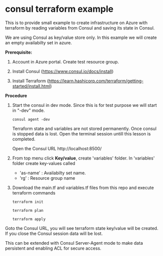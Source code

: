 # consul terraform example
This is to provide small example to create infrastructure on Azure with terraform by reading variables from Consul and saving its state in Consul.

We are using Consul as key/value store only.
In this example we will create an empty availabilty set in azure.

**Prerequisite:**

1) Account in Azure portal. Create test resource group.

2) Install Consul
(https://www.consul.io/docs/install)

3) Install Terraform
(https://learn.hashicorp.com/terraform/getting-started/install.html)


**Procedure**

1. Start the consul in dev mode. Since this is for test purpose we will start in "-dev" mode. 

   `consul agent -dev` 

   Terraform state and variables are not stored permanently. Once consul is stopped data is lost. Open the terminal session
   untill this lesson is completed.

   Open the Consul URL http://localhost:8500/
   
2. From top menu click __Key/value__, create 'variables' folder. In 'variables' folder create key-values called 

   - 'as-name' : Availabilty set name.
   - 'rg'      : Resource group name


3. Download the main.tf and variables.tf files from this repo and execute terraform commands

   `terraform init` 
   
   `terraform plan` 
   
   `terraform apply` 
   
 Goto the Consul URL, you will see terraform state key/value will be created. 
 If you close the Consul session data will be lost.


This can be extended with Consul Server-Agent mode to make data persistent and enabling ACL for secure access.
